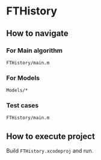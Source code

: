 # FTHistory

## How to navigate

### For Main algorithm

`FTHistory/main.m`

### For Models

`Models/*`

### Test cases

`FTHistory/main.m`

## How to execute project

Build `FTHistory.xcodeproj` and run.

